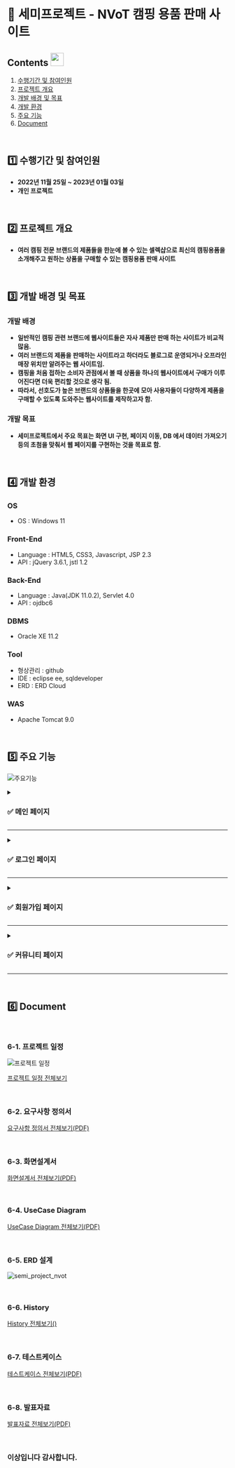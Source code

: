 # :pushpin: 세미프로젝트 - NVoT 캠핑 용품 판매 사이트 

## Contents <img width="30" src="https://noticon-static.tammolo.com/dgggcrkxq/image/upload/v1567008133/noticon/mw0xnjgco64rfeviwqvy.png">

1. [수행기간 및 참여인원](#1️⃣-수행기간-및-참여인원)
2. [프로젝트 개요](#2️⃣-프로젝트-개요)
3. [개발 배경 및 목표](#3️⃣-개발-배경-및-목표)
4. [개발 환경](#4️⃣-개발-환경)
5. [주요 기능](#5️⃣-주요-기능)
6. [Document](#6️⃣-Document)

<br>

## 1️⃣ 수행기간 및 참여인원

- **2022년 11월 25일 ~ 2023년 01월 03일**
- **개인 프로젝트**

<br>

## 2️⃣ 프로젝트 개요

- **여러 캠핑 전문 브랜드의 제품들을 한눈에 볼 수 있는 셀렉샵으로 최신의 캠핑용품을 소개해주고 원하는 상품을 구매할 수 있는 캠핑용품 판매 사이트**

<br>

## 3️⃣ 개발 배경 및 목표

### 개발 배경
- **일반적인 캠핑 관련 브랜드에 웹사이트들은 자사 제품만 판매 하는 사이트가 비교적 많음.**
- **여러 브랜드의 제품을 판매하는 사이트라고 하더라도 블로그로 운영되거나 오프라인 매장 위치만 알려주는 웹 사이트임.**
- **캠핑을 처음 접하는 소비자 관점에서 볼 때 상품을 하나의 웹사이트에서 구매가 이루어진다면 더욱 편리할 것으로 생각 됨.**
- **따라서, 선호도가 높은 브랜드의 상품들을 한곳에 모아 사용자들이 다양하게 제품을 구매할 수 있도록 도와주는 웹사이트를 제작하고자 함.**

### 개발 목표
- **세미프로젝트에서 주요 목표는 화면 UI 구현, 페이지 이동, DB 에서 데이터 가져오기 등의 초첨을 맞춰서 웹 페이지를 구현하는 것을 목표로 함.**

<br>

## 4️⃣ 개발 환경
### OS
- OS : Windows 11

### Front-End
- Language : HTML5, CSS3, Javascript, JSP 2.3
- API : jQuery 3.6.1, jstl 1.2
 
### Back-End
- Language : Java(JDK 11.0.2), Servlet 4.0
- API : ojdbc6

### DBMS
- Oracle XE 11.2

### Tool
- 형상관리 : github
- IDE : eclipse ee, sqldeveloper
- ERD : ERD Cloud

### WAS
- Apache Tomcat 9.0
<br>

## 5️⃣ 주요 기능

![주요기능](https://user-images.githubusercontent.com/111377620/231515047-b9600c1b-d00e-4422-96c8-38ff299613c6.png)

<details>

<summary><h3>✅ 메인 페이지 </h3></summary>

<div markdown="1"> 

<div align="center">

<img alt="image" src="https://media.discordapp.net/attachments/692994434526085184/1002954522253074472/a0c55ca0bfe82413.png"> 
페이지 이동, 상품  조회
<img width="250" alt="image" src="https://media.discordapp.net/attachments/692994434526085184/1002954522253074472/a0c55ca0bfe82413.png">

</div>

<br>

<div align="center">

![메인페이지](https://user-images.githubusercontent.com/111377620/231519431-15f71012-571d-4070-9145-2c4bd287688a.png)

</div>

---

<div align="center">

<img width="100" alt="image" src="https://noticon-static.tammolo.com/dgggcrkxq/image/upload/v1577544307/noticon/a7cmr2ibsfyuwcydpvny.png">

</div>

![1  메인페이지](https://user-images.githubusercontent.com/111377620/231769376-30055f02-7d6f-434e-9205-9aefb8455f6f.png)

### 화면 설명
- 메인페이지에서 좌측 상단 'SNS 아이콘' 클릭시 SNS 페이지로 이동 함
- 메인페이지에서 우측 상단 '로그인' 클릭시 로그인 페이지로 이동 함
- 메인페이지에서 우측 상단 '회원가입' 클릭시 회원가입 페이지로 이동 함
- 메인페이지에서 우측 상단 '커뮤니티' 클릭시 커뮤니티 페이지로 이동 함
- 메인페이지에서 중앙 '로고' 클릭 시 메인페이지로 이동 함
- 카테고리 버튼에 hover시 색상이 변경되고 드롭다운 메뉴가 보여짐


![5  상품조회](https://user-images.githubusercontent.com/111377620/231744558-b1134ada-4614-4da9-adf7-f049ebb2dda3.png)

### 화면 설명
- 사용자가 메인페이지에 접근하면 페이지 가운데 부분에 DB에 저장된 상품 리스트를 보여주는 상품 목록이 출력 됨

</details>

---
  
<details>

<summary><h3>✅ 로그인 페이지 </h3></summary>

<div markdown="1"> 

<div align="center">

<img alt="image" src="https://media.discordapp.net/attachments/692994434526085184/1002954522253074472/a0c55ca0bfe82413.png"> 
사용자 로그인, 로그아웃
<img width="250" alt="image" src="https://media.discordapp.net/attachments/692994434526085184/1002954522253074472/a0c55ca0bfe82413.png">

</div>

<br>

<div align="center">

![2  로그인 및 로그아웃_시연영상_ver 3](https://user-images.githubusercontent.com/111377620/232057439-00998cd2-5072-4034-871d-69091b84d2bf.gif)

</div>

---

<div align="center">

<img width="100" alt="image" src="https://noticon-static.tammolo.com/dgggcrkxq/image/upload/v1577544307/noticon/a7cmr2ibsfyuwcydpvny.png">

</div>

![2  로그인 및 로그아웃](https://user-images.githubusercontent.com/111377620/231744225-5c05a1df-c558-4827-b9fa-8a3f5b4f04a3.png)

### 화면설명
- 아이디, 비밀번호를 입력하고 로그인을 누르면 메인페이지로 이동함, 메인페이지에서는 로그인상태를 표시하기 위해 로그아웃 문구를 보여줌
- 로그아웃을 클릭하면 세션을 무효화 시켜서 로그아웃 처리를 해주고 메인페이지를 보여줌

</details>

---

<details>

<summary><h3>✅ 회원가입 페이지 </h3></summary>

<div markdown="1"> 

<div align="center">

<img alt="image" src="https://media.discordapp.net/attachments/692994434526085184/1002954522253074472/a0c55ca0bfe82413.png"> 
사용자 회원가입
<img width="250" alt="image" src="https://media.discordapp.net/attachments/692994434526085184/1002954522253074472/a0c55ca0bfe82413.png">

</div>

<br>

<div align="center">

![회원가입페이지](https://user-images.githubusercontent.com/111377620/231520045-393af2e0-0698-48c3-abea-8c9aa50372b9.png)

</div>

---
  
<div align="center">

<img width="100" alt="image" src="https://noticon-static.tammolo.com/dgggcrkxq/image/upload/v1577544307/noticon/a7cmr2ibsfyuwcydpvny.png">

</div>

![3  회원가입](https://user-images.githubusercontent.com/111377620/231744502-eab160a9-d375-4605-9abd-071261b8854a.png)

### 화면 설명
- 메인페이지 상단에 회원가입버튼을 클릭하면 회원가입 페이지가 보여짐 회원가입에 아이디/비밀번호/비밀번호확인/이름/이메일/휴대폰번호/전화번호/주소 등을 입력하고 회원가입 버튼을 클릭하면 로그인 페이지로 이동함
- 만약 실패하거나 취소 버튼을 클릭하면 메인페이지로 이동함

</details> 

---
  
<details>

<summary><h3>✅ 커뮤니티 페이지 </h3></summary>

<div markdown="1"> 

<div align="center">

<img alt="image" src="https://media.discordapp.net/attachments/692994434526085184/1002954522253074472/a0c55ca0bfe82413.png"> 
게시글 목록 조회
<img width="250" alt="image" src="https://media.discordapp.net/attachments/692994434526085184/1002954522253074472/a0c55ca0bfe82413.png">

</div>

<br>

<div align="center">

![커뮤니티페이지-메인](https://user-images.githubusercontent.com/111377620/231776437-9d8464cf-a465-4579-b4e6-d0004d5b5345.png)
![커뮤니티페이지-문의글작성](https://user-images.githubusercontent.com/111377620/231776507-e9ad5bc4-182c-476b-ab1d-e631e0068b41.png)

</div>

<br>
  
<div align="center">

<img width="100" alt="image" src="https://noticon-static.tammolo.com/dgggcrkxq/image/upload/v1577544307/noticon/a7cmr2ibsfyuwcydpvny.png">

</div>

![5  커뮤니티 게시판 조회](https://user-images.githubusercontent.com/111377620/231778876-7d776c87-e22f-4332-a909-757c838224e2.png)

### 화면 설명
- 커뮤니티 페이지로 접근하면 1:1 문의 게시글 목록 조회가 됨
- 1:1 문의하기 버튼을 클릭하면 게시글을 작성할 수 있는 페이지가 보여짐

</details>

---
<br>

## 6️⃣ Document

<br>
  
###  6-1. 프로젝트 일정

![프로젝트 일정](https://user-images.githubusercontent.com/111377620/228602879-3a1b9d44-2468-4d31-8699-d746c50173cf.png)

[프로젝트 일정 전체보기](https://docs.google.com/spreadsheets/d/1qgaBi2Stp9QdD2ft-rDFxLhydE2dNDhQjI8ZB4A_YFI/edit#gid=1421974715)

<br>

### 6-2. 요구사항 정의서

[요구사항 정의서 전체보기(PDF)](https://drive.google.com/file/d/1IV6YGZJlFQ7ApLoh6GHNpbhlUQ8I9d3I/view)

<br>

### 6-3. 화면설계서

[화면설계서 전체보기(PDF)](https://drive.google.com/file/d/1SqsqhzEOmtn4dhlV1-tfymk7GnRFXOZf/view)

<br>

### 6-4. UseCase Diagram
  
[UseCase Diagram 전체보기(PDF)](https://drive.google.com/file/d/1Bwwm8IGdryyjuCvyKbUocjQqMzf5Xywi/view)

<br>

### 6-5. ERD 설계

![semi_project_nvot](https://user-images.githubusercontent.com/111377620/228584679-7fe40bf1-2b07-4d63-b6f6-dc7c9982c032.png)

<br>
  
### 6-6. History

[History 전체보기()](https://drive.google.com/file/d/1cT7qvnbSuxoW2Fh8Cd9Fbt4_Py0AQmQ_/view)

<br>
  
### 6-7. 테스트케이스

[테스트케이스 전체보기(PDF)](https://drive.google.com/file/d/1C-ErLE7z93qamZTLxxiFJbxhf3suHvFi/view)

<br>

### 6-8. 발표자료

[발표자료 전체보기(PDF)](https://drive.google.com/file/d/1-ksQGb_eX4-em-Wx--Xg8nNK2r9heK9l/view)

<br>

### 이상입니다 감사합니다.
